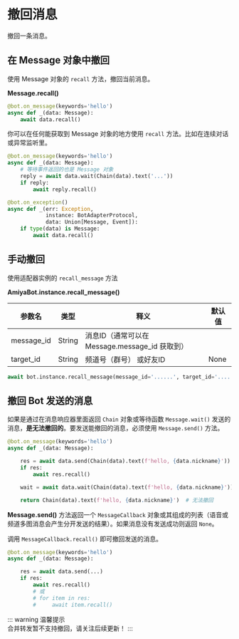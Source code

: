 # 撤回消息

撤回一条消息。

## 在 Message 对象中撤回

使用 Message 对象的 `recall` 方法，撤回当前消息。

**Message.recall()**

```python {3}
@bot.on_message(keywords='hello')
async def _(data: Message):
    await data.recall()
```

你可以在任何能获取到 Message 对象的地方使用 `recall` 方法。比如在连续对话或异常监听里。

```python {6}
@bot.on_message(keywords='hello')
async def _(data: Message):
    # 等待事件返回的也是 Message 对象
    reply = await data.wait(Chain(data).text('...'))
    if reply:
        await reply.recall()
```

```python {6}
@bot.on_exception()
async def _(err: Exception,
            instance: BotAdapterProtocol,
            data: Union[Message, Event]):
    if type(data) is Message:
        await data.recall()
```

## 手动撤回

使用适配器实例的 `recall_message` 方法

**AmiyaBot.instance.recall_message()**

| 参数名        | 类型     | 释义                                 | 默认值  |
|------------|--------|------------------------------------|------|
| message_id | String | 消息ID（通常可以在 Message.message_id 获取到） |      |
| target_id  | String | 频道号（群号） 或好友ID                      | None |

```python
await bot.instance.recall_message(message_id='......', target_id='......')
```

## 撤回 Bot 发送的消息

如果是通过在消息响应器里面返回 `Chain` 对象或等待函数 `Message.wait()`
发送的消息，**是无法撤回的**。要发送能撤回的消息，必须使用 `Message.send()` 方法。

```python {4,8,10}
@bot.on_message(keywords='hello')
async def _(data: Message):

    res = await data.send(Chain(data).text(f'hello, {data.nickname}'))  # 可以撤回
    if res:
        await res.recall()

    wait = await data.wait(Chain(data).text(f'hello, {data.nickname}'))  # 无法撤回

    return Chain(data).text(f'hello, {data.nickname}')  # 无法撤回
```

**Message.send()** 方法返回一个 `MessageCallback`
对象或其组成的列表（语音或频道多图消息会产生分开发送的结果）。如果消息没有发送成功则返回 `None`。

调用 `MessageCallback.recall()` 即可撤回发送的消息。

```python {6}
@bot.on_message(keywords='hello')
async def _(data: Message):

    res = await data.send(...)
    if res:
        await res.recall()
        # 或
        # for item in res:
        #     await item.recall()
```

::: warning 温馨提示<br>
合并转发暂不支持撤回，请关注后续更新！
:::
